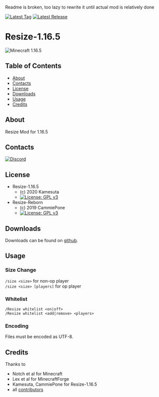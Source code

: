 Readme is broken, too lazy to rewrite it until actual mod is relatively done


[![Latest Tag](https://img.shields.io/github/tag/Kamesuta/Resize-1.16.5.svg?label=Latest%20Tag&style=flat)](https://github.com/Kamesuta/Resize-1.16.5/tags)
[![Latest Release](https://img.shields.io/github/release/Kamesuta/Resize-1.16.5.svg?label=Latest%20Release&style=flat)](https://github.com/Kamesuta/Resize-1.16.5/releases)

# Resize-1.16.5
![Minecraft 1.16.5](https://img.shields.io/badge/Minecraft-1.16.5-green.svg?style=flat)

## Table of Contents

* [About](#about)
* [Contacts](#contacts)
* [License](#license)
* [Downloads](#downloads)
* [Usage](#usage)
* [Credits](#credits)

## About

Resize Mod for 1.16.5

## Contacts

[![Discord](https://discordapp.com/assets/bb408e0343ddedc0967f246f7e89cebf.svg)](https://discord.gg/zAmvPqV)

## License

* Resize-1.16.5
    - (c) 2020 Kamesuta
    - [![License: GPL v3](https://img.shields.io/badge/License-GPLv3-blue.svg?style=flat)](https://www.gnu.org/licenses/gpl-3.0)
* Resize-Reborn
    - (c) 2019 CammiePone
    - [![License: GPL v3](https://img.shields.io/badge/License-GPLv3-blue.svg?style=flat)](https://www.gnu.org/licenses/gpl-3.0)

## Downloads

Downloads can be found on [github](https://github.com/tylerr147/Resize-1.16.5/releases).

## Usage

### Size Change
`/size <size>` for non-op player  
`/size <size> [players]` for op player

### Whitelist
`/Resize whitelist <on|off>`  
`/Resize whitelist <add|remove> <players>`

### Encoding

Files must be encoded as UTF-8.

## Credits

Thanks to

* Notch et al for Minecraft
* Lex et al for MinecraftForge
* Kamesuta, CammiePone for Resize-1.16.5
* all [contributors](https://github.com/Kamesuta/Resize-1.16.5/graphs/contributors)